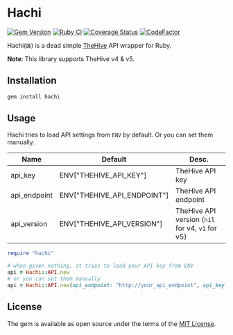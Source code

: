 # Hachi

[![Gem Version](https://badge.fury.io/rb/hachi.svg)](https://badge.fury.io/rb/hachi)
[![Ruby CI](https://github.com/ninoseki/hachi/actions/workflows/test.yml/badge.svg)](https://github.com/ninoseki/hachi/actions/workflows/test.yml)
[![Coverage Status](https://coveralls.io/repos/github/ninoseki/hachi/badge.svg?branch=master)](https://coveralls.io/github/ninoseki/hachi?branch=master)
[![CodeFactor](https://www.codefactor.io/repository/github/ninoseki/hachi/badge)](https://www.codefactor.io/repository/github/ninoseki/hachi)

Hachi(`蜂`) is a dead simple [TheHive](https://github.com/TheHive-Project/TheHive) API wrapper for Ruby.

**Note**: This library supports TheHive v4 & v5.

## Installation

```bash
gem install hachi
```

## Usage

Hachi tries to load API settings from `ENV` by default. Or you can set them manually.

| Name         | Default                     | Desc.                                           |
|--------------|-----------------------------|-------------------------------------------------|
| api_key      | ENV["THEHIVE_API_KEY"]      | TheHive API key                                 |
| api_endpoint | ENV["THEHIVE_API_ENDPOINT"] | TheHive API endpoint                            |
| api_version  | ENV["THEHIVE_API_VERSION"]  | TheHive API version (`nil` for v4, `v1` for v5) |

```ruby
require "hachi"

# when given nothing, it tries to load your API key from ENV
api = Hachi::API.new
# or you can set them manually
api = Hachi::API.new(api_endpoint: "http://your_api_endpoint", api_key: "yoru_api_key")
```

## License

The gem is available as open source under the terms of the [MIT License](https://opensource.org/licenses/MIT).
